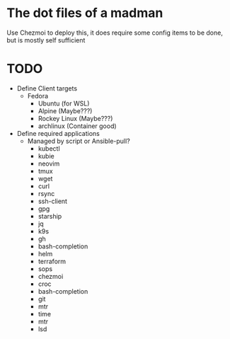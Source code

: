 # The dot files of a madman

Use Chezmoi to deploy this, it does require some config items to be done, but is mostly self sufficient

# TODO
- Define Client targets
  - Fedora
	- Ubuntu (for WSL)
	- Alpine (Maybe???)
	- Rockey Linux (Maybe???)
	- archlinux (Container good)
- Define required applications
	- Managed by script or Ansible-pull?
		- kubectl
		- kubie
		- neovim
		- tmux
		- wget
		- curl
		- rsync
		- ssh-client
		- gpg
		- starship
		- jq
		- k9s
		- gh
		- bash-completion
		- helm
		- terraform
		- sops
		- chezmoi
		- croc
		- bash-completion
		- git
		- mtr
		- time
		- mtr
		- lsd
